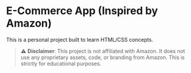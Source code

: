 # E-Commerce App (Inspired by Amazon)

This is a personal project built to learn HTML/CSS concepts. 

> ⚠️ **Disclaimer**: This project is not affiliated with Amazon. It does not use any proprietary assets, code, or branding from Amazon. This is strictly for educational purposes.
